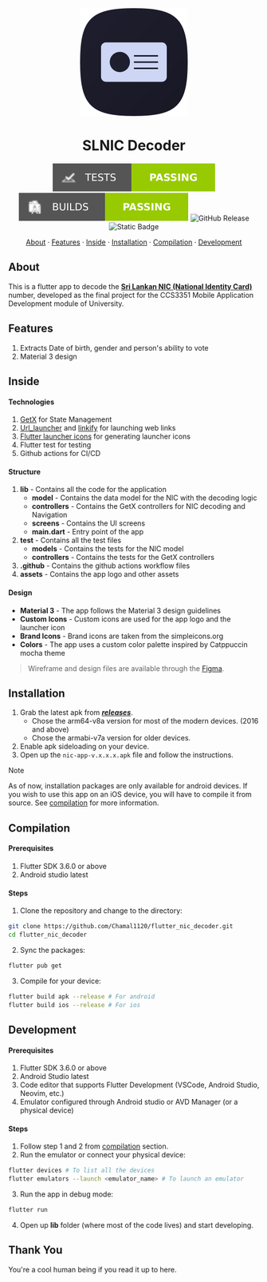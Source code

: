 <div align="center">

<img src=".github/assets/app-logo.svg">

# SLNIC Decoder

![Test Status](.github/assets/test-status.svg)
![Build Status](.github/assets/build-status.svg)
![GitHub Release](https://img.shields.io/github/v/release/Chamal1120/flutter-nic-decoder?display_name=release&style=for-the-badge&logo=android&logoColor=ffffff&color=%23fab387)
![Static Badge](https://img.shields.io/badge/code_style-dart_analyzer-%230075BA?style=for-the-badge&logo=coder)

[About](#about) · [Features](#features) · [Inside](#inside) · [Installation](#installation) · [Compilation](#compilation) · [Development](#development)

</div>

## About

This is a flutter app to decode the <a href="https://en.wikipedia.org/wiki/National_identity_card_(Sri_Lanka)#NIC_number"  target="blank">**Sri Lankan NIC (National Identity Card)**</a> number, developed as the final project for the CCS3351 Mobile Application Development module of University.

## Features

1. Extracts Date of birth, gender and person's ability to vote
2. Material 3 design

## Inside

#### Technologies

1. <a href="https://github.com/jonataslaw/getx" target="blank">GetX</a> for State Management
2. <a href="https://pub.dev/packages/url_launcher" target="blank">Url_launcher</a> and <a href="https://pub.dev/packages/flutter_linkify" target="blank">linkify</a> for launching web links
3. <a href="https://pub.dev/packages/flutter_launcher_icons" target="blank">Flutter launcher icons</a> for generating launcher icons
4. Flutter test for testing
5. Github actions for CI/CD

#### Structure

1. **lib** - Contains all the code for the application
   - **model** - Contains the data model for the NIC with the decoding logic
   - **controllers** - Contains the GetX controllers for NIC decoding and Navigation
   - **screens** - Contains the UI screens
   - **main.dart** - Entry point of the app
2. **test** - Contains all the test files
   - **models** - Contains the tests for the NIC model
   - **controllers** - Contains the tests for the GetX controllers
3. **.github** - Contains the github actions workflow files
4. **assets** - Contains the app logo and other assets

#### Design

* **Material 3** - The app follows the Material 3 design guidelines
* **Custom Icons** - Custom icons are used for the app logo and the launcher icon
* **Brand Icons** - Brand icons are taken from the simpleicons.org
* **Colors** - The app uses a custom color palette inspired by Catppuccin mocha theme

> Wireframe and design files are available through the [Figma](https://www.figma.com/design/yed2MidDLrrxfuOhOy0JMF/flutter_nic_decoder_prototype?node-id=0-1&t=9adQaX9o6tSPwVD2-1).

## Installation

1. Grab the latest apk from ***[releases](https://github.com/Chamal1120/flutter_nic_decoder/releases)***.
    - Chose the arm64-v8a version for most of the modern devices. (2016 and above)
    - Chose the armabi-v7a version for older devices.
2. Enable apk sideloading on your device.
3. Open up the `nic-app-v.x.x.x.apk` file and follow the instructions.

> [!NOTE]
> As of now, installation packages are only available for android devices. If you wish to use this app on an iOS device, you will have to compile it from source. See [compilation](#compilation) for more information.

## Compilation

#### Prerequisites

1. Flutter SDK 3.6.0 or above
2. Android studio latest

#### Steps

1. Clone the repository and change to the directory:

```bash
git clone https://github.com/Chamal1120/flutter_nic_decoder.git
cd flutter_nic_decoder
```

2. Sync the packages:

```bash
flutter pub get
```

3. Compile for your device:

```bash
flutter build apk --release # For android
flutter build ios --release # For ios
```

## Development

#### Prerequisites

1. Flutter SDK 3.6.0 or above
2. Android Studio latest
3. Code editor that supports Flutter Development (VSCode, Android Studio, Neovim, etc.)
4. Emulator configured through Android studio or AVD Manager (or a physical device)

#### Steps

1. Follow step 1 and 2 from [compilation](#compilation) section.
2. Run the emulator or connect your physical device:

```bash
flutter devices # To list all the devices
flutter emulators --launch <emulator_name> # To launch an emulator
```

3. Run the app in debug mode:

```bash
flutter run
```

4. Open up **lib** folder (where most of the code lives) and start developing.

## Thank You

You're a cool human being if you read it up to here.
